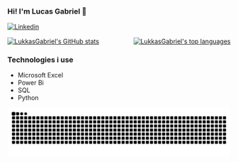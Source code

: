 ### Hi! I'm Lucas Gabriel 👋

[![Linkedin](https://img.shields.io/badge/LinkedIn-0077B5?style=for-the-badge&logo=linkedin&logoColor=white)](https://www.linkedin.com/in/lucas-soares-2428122a7/)

<div style="display: flex; justify-content: space-between;">
  <a href="https://github.com/LukkasGabriel">
    <img align="center" src="https://github-readme-stats.vercel.app/api?username=LukkasGabriel&show_icons=true&theme=dracula" alt="LukkasGabriel's GitHub stats">
  </a>
  <a href="https://github.com/LukkasGabriel">
    <img align="center" src="https://github-readme-stats.vercel.app/api/top-langs/?username=LukkasGabriel&show_icons=true&theme=dracula" alt="LukkasGabriel's top languages">
  </a>
</div>

### Technologies i use

- Microsoft Excel
- Power Bi
- SQL
- Python

<picture>
  <source media="(prefers-color-scheme: dark)" srcset="https://raw.githubusercontent.com/LukkasGabriel/LukkasGabriel/output/github-contribution-grid-snake-dark.svg">
  <source media="(prefers-color-scheme: light)" srcset="https://raw.githubusercontent.com/LukkasGabriel/LukkasGabriel/output/github-contribution-grid-snake.svg">
  <img alt="github contribution grid snake animation" src="https://raw.githubusercontent.com/LukkasGabriel/LukkasGabriel/output/github-contribution-grid-snake.svg">
</picture>
